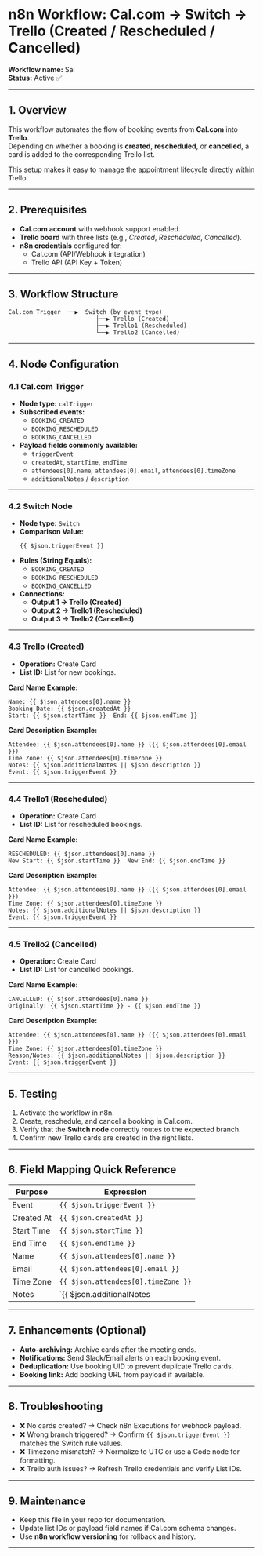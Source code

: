 # n8n Workflow: Cal.com → Switch → Trello (Created / Rescheduled / Cancelled)

**Workflow name:** Sai  
**Status:** Active ✅  

---

## 1. Overview

This workflow automates the flow of booking events from **Cal.com** into **Trello**.  
Depending on whether a booking is **created**, **rescheduled**, or **cancelled**, a card is added to the corresponding Trello list.  

This setup makes it easy to manage the appointment lifecycle directly within Trello.  

---

## 2. Prerequisites

- **Cal.com account** with webhook support enabled.  
- **Trello board** with three lists (e.g., *Created*, *Rescheduled*, *Cancelled*).  
- **n8n credentials** configured for:  
  - Cal.com (API/Webhook integration)  
  - Trello API (API Key + Token)  

---

## 3. Workflow Structure

```
Cal.com Trigger  ──▶  Switch (by event type)
                         ├──▶ Trello (Created)
                         ├──▶ Trello1 (Rescheduled)
                         └──▶ Trello2 (Cancelled)
```

---

## 4. Node Configuration

### 4.1 Cal.com Trigger
- **Node type:** `calTrigger`  
- **Subscribed events:**  
  - `BOOKING_CREATED`  
  - `BOOKING_RESCHEDULED`  
  - `BOOKING_CANCELLED`  
- **Payload fields commonly available:**  
  - `triggerEvent`  
  - `createdAt`, `startTime`, `endTime`  
  - `attendees[0].name`, `attendees[0].email`, `attendees[0].timeZone`  
  - `additionalNotes` / `description`  

---

### 4.2 Switch Node
- **Node type:** `Switch`  
- **Comparison Value:**  
  ```n8n
  {{ $json.triggerEvent }}
  ```  
- **Rules (String Equals):**  
  - `BOOKING_CREATED`  
  - `BOOKING_RESCHEDULED`  
  - `BOOKING_CANCELLED`  
- **Connections:**  
  - **Output 1 → Trello (Created)**  
  - **Output 2 → Trello1 (Rescheduled)**  
  - **Output 3 → Trello2 (Cancelled)**  

---

### 4.3 Trello (Created)
- **Operation:** Create Card  
- **List ID:** List for new bookings.  

**Card Name Example:**  
```n8n
Name: {{ $json.attendees[0].name }}
Booking Date: {{ $json.createdAt }}
Start: {{ $json.startTime }}  End: {{ $json.endTime }}
```  

**Card Description Example:**  
```n8n
Attendee: {{ $json.attendees[0].name }} ({{ $json.attendees[0].email }})
Time Zone: {{ $json.attendees[0].timeZone }}
Notes: {{ $json.additionalNotes || $json.description }}
Event: {{ $json.triggerEvent }}
```  

---

### 4.4 Trello1 (Rescheduled)
- **Operation:** Create Card  
- **List ID:** List for rescheduled bookings.  

**Card Name Example:**  
```n8n
RESCHEDULED: {{ $json.attendees[0].name }}
New Start: {{ $json.startTime }}  New End: {{ $json.endTime }}
```  

**Card Description Example:**  
```n8n
Attendee: {{ $json.attendees[0].name }} ({{ $json.attendees[0].email }})
Time Zone: {{ $json.attendees[0].timeZone }}
Notes: {{ $json.additionalNotes || $json.description }}
Event: {{ $json.triggerEvent }}
```  

---

### 4.5 Trello2 (Cancelled)
- **Operation:** Create Card  
- **List ID:** List for cancelled bookings.  

**Card Name Example:**  
```n8n
CANCELLED: {{ $json.attendees[0].name }}
Originally: {{ $json.startTime }} - {{ $json.endTime }}
```  

**Card Description Example:**  
```n8n
Attendee: {{ $json.attendees[0].name }} ({{ $json.attendees[0].email }})
Time Zone: {{ $json.attendees[0].timeZone }}
Reason/Notes: {{ $json.additionalNotes || $json.description }}
Event: {{ $json.triggerEvent }}
```  

---

## 5. Testing
1. Activate the workflow in n8n.  
2. Create, reschedule, and cancel a booking in Cal.com.  
3. Verify that the **Switch node** correctly routes to the expected branch.  
4. Confirm new Trello cards are created in the right lists.  

---

## 6. Field Mapping Quick Reference

| Purpose      | Expression |
|--------------|------------|
| Event        | `{{ $json.triggerEvent }}` |
| Created At   | `{{ $json.createdAt }}` |
| Start Time   | `{{ $json.startTime }}` |
| End Time     | `{{ $json.endTime }}` |
| Name         | `{{ $json.attendees[0].name }}` |
| Email        | `{{ $json.attendees[0].email }}` |
| Time Zone    | `{{ $json.attendees[0].timeZone }}` |
| Notes        | `{{ $json.additionalNotes || $json.description }}` |

---

## 7. Enhancements (Optional)
- **Auto-archiving:** Archive cards after the meeting ends.  
- **Notifications:** Send Slack/Email alerts on each booking event.  
- **Deduplication:** Use booking UID to prevent duplicate Trello cards.  
- **Booking link:** Add booking URL from payload if available.  

---

## 8. Troubleshooting
- ❌ No cards created? → Check n8n Executions for webhook payload.  
- ❌ Wrong branch triggered? → Confirm `{{ $json.triggerEvent }}` matches the Switch rule values.  
- ❌ Timezone mismatch? → Normalize to UTC or use a Code node for formatting.  
- ❌ Trello auth issues? → Refresh Trello credentials and verify List IDs.  

---

## 9. Maintenance
- Keep this file in your repo for documentation.  
- Update list IDs or payload field names if Cal.com schema changes.  
- Use **n8n workflow versioning** for rollback and history.  

---


